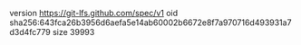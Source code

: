 version https://git-lfs.github.com/spec/v1
oid sha256:643fca26b3956d6aefa5e14ab60002b6672e8f7a970716d493931a7d3d4fc779
size 39993
